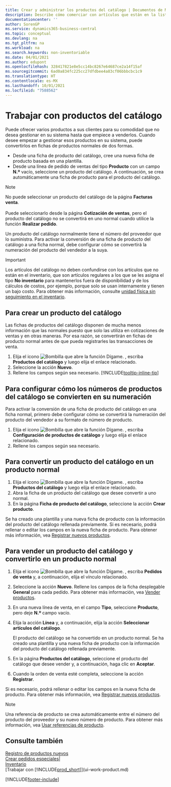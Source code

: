 ```yaml
---
title: Crear y administrar los productos del catálogo | Documentos de Microsoft
description: Describe cómo comerciar con artículos que están en la lista de artículos de proveedores pero no en su propia lista de artículos.
documentationcenter: ''
author: SorenGP
ms.service: dynamics365-business-central
ms.topic: conceptual
ms.devlang: na
ms.tgt_pltfrm: na
ms.workload: na
ms.search.keywords: non-inventoriable
ms.date: 04/01/2021
ms.author: edupont
ms.openlocfilehash: 328417821e8e5cc14bc8267e64687ce2a14f15af
ms.sourcegitcommit: 6ad0a834fc225cc27dfdbee4a83cf06bbbcbc1c9
ms.translationtype: HT
ms.contentlocale: es-MX
ms.lasthandoff: 10/01/2021
ms.locfileid: "7588562"
---
```

# <a name="work-with-catalog-items"></a>Trabajar con productos del catálogo
Puede ofrecer varios productos a sus clientes para su comodidad que no desea gestionar en su sistema hasta que empiece a venderlos. Cuando desee empezar a gestionar esos productos en su sistema, puede convertirlos en fichas de productos normales de dos formas.

* Desde una ficha de producto del catálogo, cree una nueva ficha de producto basada en una plantilla.
* Desde una línea de pedido de ventas del tipo **Producto** con un campo **N.º** vacío, seleccione un producto del catálogo. A continuación, se crea automáticamente una ficha de producto para el producto del catálogo.

> [!NOTE]  
> No puede seleccionar un producto del catálogo de la página **Facturas venta**.<br /><br />
> Puede seleccionarlo desde la página **Cotización de ventas**, pero el producto del catálogo no se convertirá en uno normal cuando utilice la función **Realizar pedido**.

Un producto del catálogo normalmente tiene el número del proveedor que lo suministra. Para activar la conversión de una ficha de producto del catálogo a una ficha normal, debe configurar cómo se convertirá la numeración del producto del vendedor a la suya.   

> [!Important]
> Los artículos del catálogo no deben confundirse con los artículos que no están en el inventario, que son artículos regulares a los que se les asigna el tipo **No inventario** para mantenerlos fuera de disponibilidad y de los cálculos de costos, por ejemplo, porque solo se usan internamente y tienen un bajo costo. Para obtener más información, consulte [unidad física sin seguimiento en el inventario](inventory-about-item-types.md).

## <a name="to-create-a-catalog-item"></a>Para crear un producto del catálogo
Las fichas de productos del catálogo disponen de mucha menos información que las normales puesto que solo las utiliza en cotizaciones de ventas y en otras maneras. Por esa razón, se convertirán en fichas de producto normal antes de que pueda registrarles las transacciones de venta.

1. Elija el icono ![Bombilla que abre la función Dígame.](media/ui-search/search_small.png "Dígame qué desea hacer") , escriba **Productos del catálogo** y luego elija el enlace relacionado.
2. Seleccione la acción **Nuevo**.
3. Rellene los campos según sea necesario. [!INCLUDE[tooltip-inline-tip](includes/tooltip-inline-tip_md.md)]

## <a name="to-set-up-how-catalog-item-numbers-are-converted-to-your-own-numbering"></a>Para configurar cómo los números de productos del catálogo se convierten en su numeración
Para activar la conversión de una ficha de producto del catálogo en una ficha normal, primero debe configurar cómo se convertirá la numeración del producto del vendedor a su formato de número de producto.

1. Elija el icono ![Bombilla que abre la función Dígame.](media/ui-search/search_small.png "Dígame qué desea hacer") , escriba **Configuración de productos de catálogo** y luego elija el enlace relacionado.
2. Rellene los campos según sea necesario.

## <a name="to-convert-a-catalog-item-to-a-normal-item"></a>Para convertir un producto del catálogo en un producto normal
1. Elija el icono ![Bombilla que abre la función Dígame.](media/ui-search/search_small.png "Dígame qué desea hacer") , escriba **Productos del catálogo** y luego elija el enlace relacionado.
2. Abra la ficha de un producto del catálogo que desee convertir a uno normal.
3. En la página **Ficha de producto del catálogo**, seleccione la acción **Crear producto**.

Se ha creado una plantilla y una nueva ficha de producto con la información del producto del catálogo rellenada previamente. Si es necesario, podrá rellenar o editar los campos en la nueva ficha de producto. Para obtener más información, vea [Registrar nuevos productos](inventory-how-register-new-items.md).

## <a name="to-sell-a-catalog-item-and-convert-it-to-a-normal-item"></a>Para vender un producto del catálogo y convertirlo en un producto normal
1. Elija el icono ![Bombilla que abre la función Dígame.](media/ui-search/search_small.png "Dígame qué desea hacer") , escriba **Pedidos de venta** y, a continuación, elija el vínculo relacionado.
2. Seleccione la acción **Nuevo**. Rellene los campos de la ficha desplegable **General** para cada pedido. Para obtener más información, vea [Vender productos](sales-how-sell-products.md).
3. En una nueva línea de venta, en el campo **Tipo**, seleccione **Producto**, pero deje **N.º** campo vacío.
4. Elija la acción **Línea** y, a continuación, elija la acción **Seleccionar artículos del catálogo**.

    El producto del catálogo se ha convertido en un producto normal. Se ha creado una plantilla y una nueva ficha de producto con la información del producto del catálogo rellenada previamente.
5. En la página **Productos del catálogo**, seleccione el producto del catálogo que desee vender y, a continuación, haga clic en **Aceptar**.
6. Cuando la orden de venta esté completa, seleccione la acción **Registrar**.

Si es necesario, podrá rellenar o editar los campos en la nueva ficha de producto. Para obtener más información, vea [Registrar nuevos productos](inventory-how-register-new-items.md).

> [!NOTE]  
>   Una referencia de producto se crea automáticamente entre el número del producto del proveedor y su nuevo número de producto. Para obtener más información, vea [Usar referencias de producto](inventory-how-use-item-cross-refs.md).

## <a name="see-also"></a>Consulte también
[Registro de productos nuevos](inventory-how-register-new-items.md)  
[Crear pedidos especiales](sales-how-to-create-special-orders.md)|  
[Inventario](inventory-manage-inventory.md)  
[Trabajar con [!INCLUDE[prod_short](includes/prod_short.md)]](ui-work-product.md)


[!INCLUDE[footer-include](includes/footer-banner.md)]